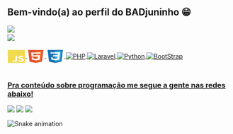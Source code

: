 ## Bem-vindo(a) ao perfil do BADjuninho 😁

 <div>
   <a href="https://github.com/BADjuninho">
   <img height="180em" src="https://github-readme-stats.vercel.app/api?username=BADjuninho&show_icons=true&theme=transparent"/>
   <br>
   <img height="180em" style="max-width: 100%;" src="https://github-readme-stats.vercel.app/api/top-langs/?username=BADjuninho&size_weight=1&count_weight=0.5&theme=transparent"/>

</div>
<div style="display: inline_block"><br>
  <img tittle="JavaScript" align="center" alt="Js" height="30" width="40" src="https://raw.githubusercontent.com/devicons/devicon/master/icons/javascript/javascript-plain.svg">
  <img tittle="Html" align="center" alt="HTML" height="30" width="40" src="https://raw.githubusercontent.com/devicons/devicon/master/icons/html5/html5-original.svg">
  <img tittle="Css" align="center" alt="CSS" height="30" width="40" src="https://raw.githubusercontent.com/devicons/devicon/master/icons/css3/css3-original.svg">
  <img tittle="PHP" align="center" alt="PHP" height="30" width="40" src="https://www.php.net/images/logos/new-php-logo.svg">
  <img tittle="Laravel" align="center" alt="Laravel" height="30" width="40" src="https://cdn.worldvectorlogo.com/logos/laravel-2.svg">
  <img tittle="Python" align="center" alt="Python" height="30" width="40" src="https://cdn.worldvectorlogo.com/logos/python-5.svg">
  <img tittle="BootStrap" align="center" alt="BootStrap" height="30" width="40" src="https://cdn.worldvectorlogo.com/logos/bootstrap-5-1.svg"> 
</div>
 
 <br>
 
  ### Pra conteúdo sobre programação me segue a gente nas redes abaixo!
 
<div> 
  <a href="https://www.youtube.com/@badjuninn" target="_blank"><img src="https://img.shields.io/badge/YouTube-FF0000?style=for-the-badge&logo=youtube&logoColor=white" target="_blank"></a>
  <a href="https://instagram.com/badjuninn" target="_blank"><img src="https://img.shields.io/badge/-Instagram-%23E4405F?style=for-the-badge&logo=instagram&logoColor=white" target="_blank"></a>
  <a href = "mailto:junior6703@gmail.com"><img src="https://img.shields.io/badge/-Gmail-%23333?style=for-the-badge&logo=gmail&logoColor=white" target="_blank"></a> 
 
  ![Snake animation](https://github.com/BADjuninho/BADjuninho/blob/output/github-contribution-grid-snake.svg)

</div>

